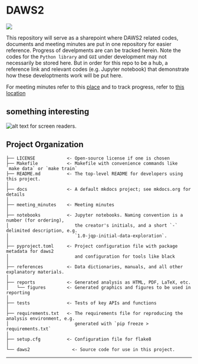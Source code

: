 # DAWS2

<a target="_blank" href="https://cookiecutter-data-science.drivendata.org/">
    <img src="https://img.shields.io/badge/CCDS-Project%20template-328F97?logo=cookiecutter" />
</a>

This repository will serve as a sharepoint where DAWS2 related codes, documents and meeting minutes are put in one repository for easier reference. Progress of develpments are can be tracked herein. Note the codes for the `Python library` and `GUI` under development may not necessarily be stored here. But in order for this repo to be a hub, a reference link and relevant codes (e.g. Jupyter notebook) that demonstrate how these developtments work will be put here.


For meeting minutes refer to this [place](/meeting_minutes/) and to track progress, refer to [this location](./docs/progress.md)


## something interesting

![alt text for screen readers](/assets/scott_constructor_implementation.png "Scott desired constructor").


## Project Organization

```
├── LICENSE            <- Open-source license if one is chosen
├── Makefile           <- Makefile with convenience commands like `make data` or `make train`
├── README.md          <- The top-level README for developers using this project.
│
├── docs               <- A default mkdocs project; see mkdocs.org for details
│
├── meeting_minutes    <- Meeting minutes 
│
├── notebooks          <- Jupyter notebooks. Naming convention is a number (for ordering),
│                         the creator's initials, and a short `-` delimited description, e.g.
│                         `1.0-jqp-initial-data-exploration`.
│
├── pyproject.toml     <- Project configuration file with package metadata for daws2
│                         and configuration for tools like black
│
├── references         <- Data dictionaries, manuals, and all other explanatory materials.
│
├── reports            <- Generated analysis as HTML, PDF, LaTeX, etc.
│   └── figures        <- Generated graphics and figures to be used in reporting
│
├── tests              <- Tests of key APIs and functions
│
├── requirements.txt   <- The requirements file for reproducing the analysis environment, e.g.
│                         generated with `pip freeze > requirements.txt`
│
├── setup.cfg          <- Configuration file for flake8
│
└── daws2                <- Source code for use in this project.
```

--------

